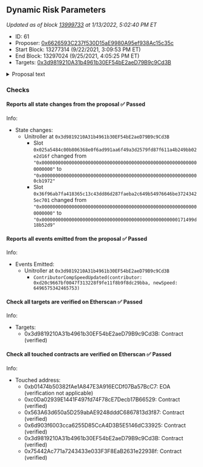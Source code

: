 ## Dynamic Risk Parameters

_Updated as of block [13999733](https://etherscan.io/block/13999733) at 1/13/2022, 5:02:40 PM ET_

- ID: 61
- Proposer: [0x6626593C237f530D15aE9980A95ef938Ac15c35c](https://etherscan.io/address/0x6626593C237f530D15aE9980A95ef938Ac15c35c)
- Start Block: 13277314 (9/22/2021, 3:09:53 PM ET)
- End Block: 13297024 (9/25/2021, 4:05:25 PM ET)
- Targets: [0x3d9819210A31b4961b30EF54bE2aeD79B9c9Cd3B](https://etherscan.io/address/0x3d9819210A31b4961b30EF54bE2aeD79B9c9Cd3B#code)

<details>
  <summary>Proposal text</summary>

> # Dynamic Risk Parameters
> ### Background
> 
> For almost two years now Gauntlet has formally and informally worked for Compound to perform [market risk assessments](https://gauntlet.network/reports/compound), contribute to [treasury management](https://compound.finance/governance/proposals/21), [optimize incentives](https://compound.finance/governance/proposals/35), calibrate [risk parameters](https://compound.finance/governance/proposals/39), and [upgrade](https://compound.finance/governance/proposals/30) the [protocol](https://compound.finance/governance/proposals/33). During that time Gauntlet has been able to refine our core models and agents specifically for autonomous interest rate protocol's like Compound.
> 
> As the protocol continues to decentralize to the community our position is that dynamic risk parameters are a vital component to growth.
> 
> [Full proposal and forum discussion](https://www.comp.xyz/t/dynamic-risk-parameters/2223)
> 
> ### Contributor Grant 
> 
> Gauntlet is requesting a streaming grant for continuous market risk management to optimize yield, capital efficiency, and mitigate depositor losses.
> 
> Supported Risk Parameters include Collateral Factor, Close Factor, Borrow Cap, Reserve Factor, and Liquidation Incentive. Gauntlet will also develop a [Risk Dashboard](https://www.comp.xyz/t/dynamic-risk-parameters/2223#risk-dashboard-8) for the community. 
> 
> At the start of every quarter for one year Gauntlet will create a proposal to update the service fee payment (higher or lower) in accordance with the formula outlined in the full proposal. 
</details>

### Checks
#### Reports all state changes from the proposal ✅ Passed
  




Info:
- State changes:
    - Unitroller at `0x3d9819210A31b4961b30EF54bE2aeD79B9c9Cd3B`
        - Slot `0x025a5484c00b806368e0f6ad991aa6f49a3d2579fd87f611a4b249bb02e2d16f` changed from `"0x0000000000000000000000000000000000000000000000000000000000000000"` to `"0x0000000000000000000000000000000000000000000000000000000000cb1972"`
        - Slot `0x36f96ab7fa418365c13c43dd86d287faeba2c649b54976646be37243425ec701` changed from `"0x0000000000000000000000000000000000000000000000000000000000000000"` to `"0x00000000000000000000000000000000000000000000000000171499d18b52d9"`

#### Reports all events emitted from the proposal ✅ Passed
  




Info:
- Events Emitted:
    - Unitroller at `0x3d9819210A31b4961b30EF54bE2aeD79B9c9Cd3B`
        - `ContributorCompSpeedUpdated(contributor: 0xd20c9667bf0047f313228f9fe11f8b9f8dc29bba, newSpeed: 6496575342465753)`

#### Check all targets are verified on Etherscan ✅ Passed
  




Info:
- Targets:
    - 0x3d9819210A31b4961b30EF54bE2aeD79B9c9Cd3B: Contract (verified)

#### Check all touched contracts are verified on Etherscan ✅ Passed
  




Info:
- Touched address:
    - 0xb01474b50382fAe1A847E3A916ECDf07Ba57BcC7: EOA (verification not applicable)
    - 0xc0Da02939E1441F497fd74F78cE7Decb17B66529: Contract (verified)
    - 0x563A63d650a5D259abAE9248dddC6867813d3f87: Contract (verified)
    - 0x6d903f6003cca6255D85CcA4D3B5E5146dC33925: Contract (verified)
    - 0x3d9819210A31b4961b30EF54bE2aeD79B9c9Cd3B: Contract (verified)
    - 0x75442Ac771a7243433e033F3F8EaB2631e22938f: Contract (verified)
